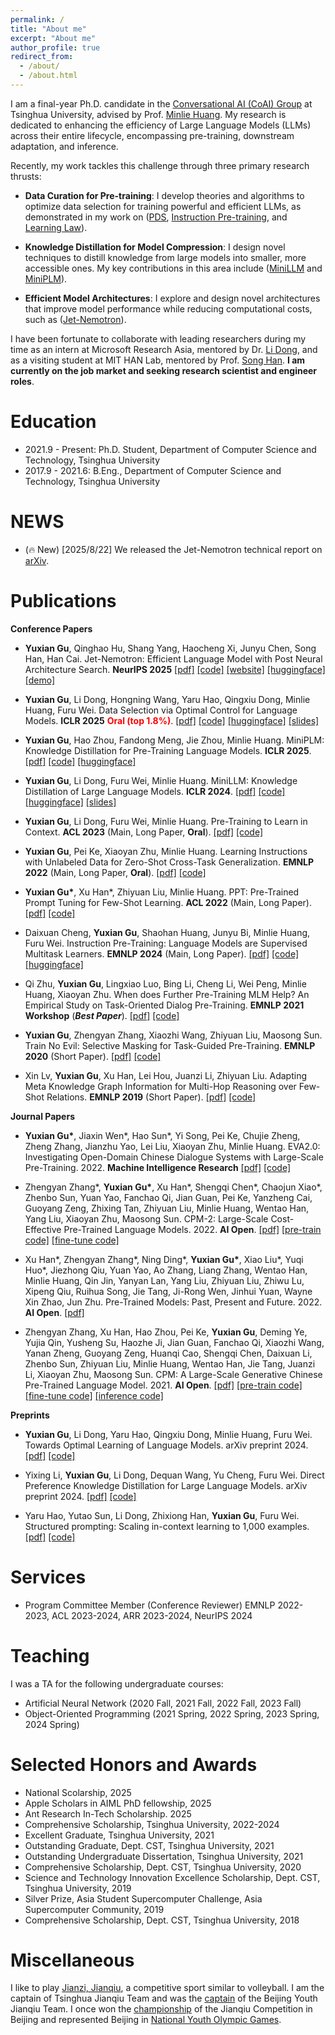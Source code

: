 ```yaml
---
permalink: /
title: "About me"
excerpt: "About me"
author_profile: true
redirect_from: 
  - /about/
  - /about.html
---
```


I am a final-year Ph.D. candidate in the [Conversational AI (CoAI) Group](http://coai.cs.tsinghua.edu.cn/) at Tsinghua University, advised by Prof. [Minlie Huang](http://coai.cs.tsinghua.edu.cn/hml). My research is dedicated to enhancing the efficiency of Large Language Models (LLMs) across their entire lifecycle, encompassing pre-training, downstream adaptation, and inference.

Recently, my work tackles this challenge through three primary research thrusts:

+ **Data Curation for Pre-training**: I develop theories and algorithms to optimize data selection for training powerful and efficient LLMs, as demonstrated in my work on ([PDS](https://arxiv.org/pdf/2410.07064.pdf), [Instruction Pre-training](https://arxiv.org/pdf/2406.14491), and [Learning Law](https://arxiv.org/pdf/2402.17759.pdf)).

+ **Knowledge Distillation for Model Compression**: I design novel techniques to distill knowledge from large models into smaller, more accessible ones. My key contributions in this area include ([MiniLLM](https://arxiv.org/abs/2306.08543) and [MiniPLM](https://arxiv.org/pdf/2410.17215.pdf)).

+ **Efficient Model Architectures**: I explore and design novel architectures that improve model performance while reducing computational costs, such as ([Jet-Nemotron](https://arxiv.org/abs/2508.15884)).

I have been fortunate to collaborate with leading researchers during my time as an intern at Microsoft Research Asia, mentored by Dr. [Li Dong](https://dong.li/), and as a visiting student at MIT HAN Lab, mentored by Prof. [Song Han](https://hanlab.mit.edu/songhan). **I am currently on the job market and seeking research scientist and engineer roles**.


Education
======

+ 2021.9 - Present: Ph.D. Student, Department of Computer Science and Technology, Tsinghua University
+ 2017.9 - 2021.6: B.Eng., Department of Computer Science and Technology, Tsinghua University

NEWS
======
+ (🔥 New) [2025/8/22] We released the Jet-Nemotron technical report on [arXiv](https://www.arxiv.org/abs/2508.15884).

Publications
======

**Conference Papers**

+ **Yuxian Gu**, Qinghao Hu, Shang Yang, Haocheng Xi, Junyu Chen, Song Han, Han Cai. Jet-Nemotron: Efficient Language Model with Post Neural Architecture Search. **NeurIPS 2025** [[pdf]](https://www.arxiv.org/abs/2508.15884) [[code]](https://github.com/NVlabs/Jet-Nemotron) [[website]](https://hanlab.mit.edu/projects/jet-nemotron) [[huggingface]](https://huggingface.co/jet-ai) [[demo]](https://www.youtube.com/watch?v=qAQ5yMThhRY&feature=youtu.be)

+ **Yuxian Gu**, Li Dong, Hongning Wang, Yaru Hao, Qingxiu Dong, Minlie Huang, Furu Wei. Data Selection via Optimal Control for Language Models. **ICLR 2025** <span style="color:red">**Oral (top 1.8%)**</span>. [[pdf]](https://arxiv.org/pdf/2410.07064.pdf) [[code]](https://github.com/microsoft/LMOps/tree/main/data_selection) [[huggingface]](https://huggingface.co/Data-Selection) [[slides]](/_pages/pds_45min.pdf)

+ **Yuxian Gu**, Hao Zhou, Fandong Meng, Jie Zhou, Minlie Huang. MiniPLM: Knowledge Distillation for Pre-Training Language Models. **ICLR 2025**. [[pdf]](https://arxiv.org/pdf/2410.17215.pdf) [[code]](https://github.com/thu-coai/MiniPLM) [[huggingface]](https://huggingface.co/MiniLLM)

+ **Yuxian Gu**, Li Dong, Furu Wei, Minlie Huang. MiniLLM: Knowledge Distillation of Large Language Models. **ICLR 2024**. [[pdf]](https://arxiv.org/abs/2306.08543) [[code]](https://aka.ms/MiniLLM) [[huggingface]](https://huggingface.co/MiniLLM) [[slides]](/_pages/minillm_en.pdf)

+ **Yuxian Gu**, Li Dong, Furu Wei, Minlie Huang. Pre-Training to Learn in Context. **ACL 2023** (Main, Long Paper, **Oral**). [[pdf]](https://arxiv.org/pdf/2305.09137.pdf) [[code]](https://github.com/thu-coai/PICL)

+ **Yuxian Gu**, Pei Ke, Xiaoyan Zhu, Minlie Huang. Learning Instructions with Unlabeled Data for Zero-Shot Cross-Task Generalization. **EMNLP 2022** (Main, Long Paper, **Oral**). [[pdf]](https://arxiv.org/pdf/2210.09175.pdf) [[code]](https://github.com/thu-coai/UDIT)

+ **Yuxian Gu\***, Xu Han\*, Zhiyuan Liu, Minlie Huang. PPT: Pre-Trained Prompt Tuning for Few-Shot Learning. **ACL 2022** (Main, Long Paper). [[pdf]](https://aclanthology.org/2022.acl-long.576.pdf) [[code]](https://github.com/thu-coai/PPT)

+ Daixuan Cheng, **Yuxian Gu**, Shaohan Huang, Junyu Bi, Minlie Huang, Furu Wei. Instruction Pre-Training: Language Models are Supervised Multitask Learners. **EMNLP 2024** (Main, Long Paper). [[pdf]](https://arxiv.org/pdf/2406.14491) [[code]](https://github.com/microsoft/LMOps/tree/main/instruction_pretrain) [[huggingface]](https://huggingface.co/instruction-pretrain)

+ Qi Zhu, **Yuxian Gu**, Lingxiao Luo, Bing Li, Cheng Li, Wei Peng, Minlie Huang, Xiaoyan Zhu. When does Further Pre-Training MLM Help? An Empirical Study on Task-Oriented Dialog Pre-Training. **EMNLP 2021 Workshop** (***Best Paper***). [[pdf]](https://aclanthology.org/2021.insights-1.9.pdf) [[code]](https://github.com/zqwerty/ToDDAPT)

+ **Yuxian Gu**, Zhengyan Zhang, Xiaozhi Wang, Zhiyuan Liu, Maosong Sun. Train No Evil: Selective Masking for Task-Guided Pre-Training. **EMNLP 2020** (Short Paper). [[pdf]](https://aclanthology.org/2020.emnlp-main.566.pdf) [[code]](https://github.com/thunlp/SelectiveMasking)

+ Xin Lv, **Yuxian Gu**, Xu Han, Lei Hou, Juanzi Li, Zhiyuan Liu. Adapting Meta Knowledge Graph Information for Multi-Hop Reasoning over Few-Shot Relations. **EMNLP 2019** (Short Paper). [[pdf]](https://aclanthology.org/D19-1334.pdf) [[code]](https://github.com/THU-KEG/MetaKGR)

**Journal Papers**

+ **Yuxian Gu\***, Jiaxin Wen\*, Hao Sun\*, Yi Song, Pei Ke, Chujie Zheng, Zheng Zhang, Jianzhu Yao, Lei Liu, Xiaoyan Zhu, Minlie Huang. EVA2.0: Investigating Open-Domain Chinese Dialogue Systems with Large-Scale Pre-Training. 2022. **Machine Intelligence Research** [[pdf]](https://link.springer.com/article/10.1007/s11633-022-1387-3) [[code]](https://github.com/thu-coai/EVA/)

+ Zhengyan Zhang\*, **Yuxian Gu\***, Xu Han\*, Shengqi Chen\*, Chaojun Xiao\*, Zhenbo Sun, Yuan Yao, Fanchao Qi, Jian Guan, Pei Ke, Yanzheng Cai, Guoyang Zeng, Zhixing Tan, Zhiyuan Liu, Minlie Huang, Wentao Han, Yang Liu, Xiaoyan Zhu, Maosong Sun. CPM-2: Large-Scale Cost-Effective Pre-Trained Language Models. 2022. **AI Open**. [[pdf]](https://www.sciencedirect.com/science/article/pii/S2666651021000310/pdfft?md5=46efc536c128aefd0ff69139f8627ddb&pid=1-s2.0-S2666651021000310-main.pdf) [[pre-train code]](https://github.com/TsinghuaAI/CPM-2-Pretrain) [[fine-tune code]](https://github.com/TsinghuaAI/CPM-1-Finetune)

+ Xu Han\*, Zhengyan Zhang\*, Ning Ding\*, **Yuxian Gu\***, Xiao Liu\*, Yuqi Huo\*, Jiezhong Qiu, Yuan Yao, Ao Zhang, Liang Zhang, Wentao Han, Minlie Huang, Qin Jin, Yanyan Lan, Yang Liu, Zhiyuan Liu, Zhiwu Lu, Xipeng Qiu, Ruihua Song, Jie Tang, Ji-Rong Wen, Jinhui Yuan, Wayne Xin Zhao, Jun Zhu. Pre-Trained Models: Past, Present and Future. 2022. **AI Open**. [[pdf]](https://www.sciencedirect.com/science/article/pii/S2666651021000231/pdfft?md5=e87250d675adde41b6836aed4df648b4&pid=1-s2.0-S2666651021000231-main.pdf)

+ Zhengyan Zhang, Xu Han, Hao Zhou, Pei Ke, **Yuxian Gu**, Deming Ye, Yujia Qin, Yusheng Su, Haozhe Ji, Jian Guan, Fanchao Qi, Xiaozhi Wang, Yanan Zheng, Guoyang Zeng, Huanqi Cao, Shengqi Chen, Daixuan Li, Zhenbo Sun, Zhiyuan Liu, Minlie Huang, Wentao Han, Jie Tang, Juanzi Li, Xiaoyan Zhu, Maosong Sun. CPM: A Large-Scale Generative Chinese Pre-Trained Language Model. 2021. **AI Open**. [[pdf]](https://www.sciencedirect.com/science/article/pii/S266665102100019X/pdfft?md5=c9c82038f6f237b8708270ed0fbbf80b&pid=1-s2.0-S266665102100019X-main.pdf) [[pre-train code]](https://github.com/TsinghuaAI/CPM-1-Pretrain) [[fine-tune code]](https://github.com/TsinghuaAI/CPM-1-Finetune) [[inference code]](https://github.com/TsinghuaAI/CPM-1-Generate)

**Preprints**

+ **Yuxian Gu**, Li Dong, Yaru Hao, Qingxiu Dong, Minlie Huang, Furu Wei. Towards Optimal Learning of Language Models. arXiv preprint 2024. [[pdf]](https://arxiv.org/pdf/2402.17759.pdf) [[code]](https://github.com/microsoft/LMOps/tree/main/learning_law)

+ Yixing Li, **Yuxian Gu**, Li Dong, Dequan Wang, Yu Cheng, Furu Wei. Direct Preference Knowledge Distillation for Large Language Models. arXiv preprint 2024. [[pdf]](https://arxiv.org/pdf/2406.19774.pdf) [[code]](https://github.com/microsoft/LMOps/tree/main/dpkd)

+ Yaru Hao, Yutao Sun, Li Dong, Zhixiong Han, **Yuxian Gu**, Furu Wei. Structured prompting: Scaling in-context learning to 1,000 examples. [[pdf]](https://arxiv.org/pdf/2212.06713.pdf) [[code]](https://github.com/microsoft/LMOps/tree/main/structured_prompting/)

Services
======
+ Program Committee Member (Conference Reviewer) EMNLP 2022-2023, ACL 2023-2024, ARR 2023-2024, NeurIPS 2024

Teaching
======
I was a TA for the following undergraduate courses:

+ Artificial Neural Network (2020 Fall, 2021 Fall, 2022 Fall, 2023 Fall)
+ Object-Oriented Programming (2021 Spring, 2022 Spring, 2023 Spring, 2024 Spring)

Selected Honors and Awards
======

+ National Scolarship, 2025
+ Apple Scholars in AIML PhD fellowship, 2025
+ Ant Research In-Tech Scholarship. 2025
+ Comprehensive Scholarship, Tsinghua University, 2022-2024
+ Excellent Graduate, Tsinghua University, 2021
+ Outstanding Graduate, Dept. CST, Tsinghua University, 2021
+ Outstanding Undergraduate Dissertation, Tsinghua University, 2021
+ Comprehensive Scholarship, Dept. CST, Tsinghua University, 2020
+ Science and Technology Innovation Excellence Scholarship, Dept. CST, Tsinghua University, 2019
+ Silver Prize, Asia Student Supercomputer Challenge, Asia Supercomputer Community, 2019
+ Comprehensive Scholarship, Dept. CST, Tsinghua University, 2018

Miscellaneous
======

I like to play [Jianzi, Jianqiu](https://en.wikipedia.org/wiki/Jianzi), a competitive sport similar to volleyball. I am the captain of Tsinghua Jianqiu Team and was the [captain](/images/jianqiu.JPG) of the Beijing Youth Jianqiu Team. I once won the [championship](/images/champion.JPG) of the Jianqiu Competition in Beijing and represented Beijing in [National Youth Olympic Games](https://zh.wikipedia.org/wiki/%E4%B8%AD%E5%8D%8E%E4%BA%BA%E6%B0%91%E5%85%B1%E5%92%8C%E5%9B%BD%E5%AD%A6%E7%94%9F%EF%BC%88%E9%9D%92%E5%B9%B4%EF%BC%89%E8%BF%90%E5%8A%A8%E4%BC%9A).

<!-- I have also created [a set of Jupyter notebooks](https://github.com/academicpages/academicpages.github.io/tree/master/markdown_generator
) that converts a CSV containing structured data about talks or presentations into individual markdown files that will be properly formatted for the academicpages template. The sample CSVs in that directory are the ones I used to create my own personal website at stuartgeiger.com. My usual workflow is that I keep a spreadsheet of my publications and talks, then run the code in these notebooks to generate the markdown files, then commit and push them to the GitHub repository.

How to edit your site's GitHub repository
------
Many people use a git client to create files on their local computer and then push them to GitHub's servers. If you are not familiar with git, you can directly edit these configuration and markdown files directly in the github.com interface. Navigate to a file (like [this one](https://github.com/academicpages/academicpages.github.io/blob/master/_talks/2012-03-01-talk-1.md) and click the pencil icon in the top right of the content preview (to the right of the "Raw | Blame | History" buttons). You can delete a file by clicking the trashcan icon to the right of the pencil icon. You can also create new files or upload files by navigating to a directory and clicking the "Create new file" or "Upload files" buttons. 

Example: editing a markdown file for a talk
![Editing a markdown file for a talk](/images/editing-talk.png)

For more info
------
More info about configuring academicpages can be found in [the guide](https://academicpages.github.io/markdown/). The [guides for the Minimal Mistakes theme](https://mmistakes.github.io/minimal-mistakes/docs/configuration/) (which this theme was forked from) might also be helpful. -->
